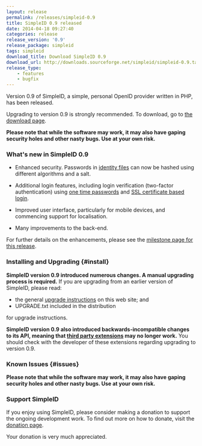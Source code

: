```yaml
---
layout: release
permalink: /releases/simpleid-0.9
title: SimpleID 0.9 released
date: 2014-04-18 09:27:40
categories: release
release_version: '0.9'
release_package: simpleid
tags: simpleid
download_title: Download SimpleID 0.9
download_url: http://downloads.sourceforge.net/simpleid/simpleid-0.9.tar.gz
release_type: 
    - features
    - bugfix
---
```


Version 0.9 of SimpleID, a simple, personal OpenID provider written in PHP, has been released.

Upgrading to version 0.9 is strongly recommended.  To download, go to [the download page](/download).

**Please note that while the software may work, it may also have gaping security holes and other nasty bugs. Use at your own risk.**

### What's new in SimpleID 0.9

- Enhanced security.  Passwords in [identity files](/documentation/getting-started/setting-identity/identity-files) can now be hashed using different algorithms and a salt.

- Additional login features, including login verification (two-factor authentication) using [one time passwords](/documentation/using-simpleid/managing-your-simpleid-profile/login-verification) and [SSL certificate based login](/documentation/advanced-topics/logging-using-client-ssl-certificates-version-0.9-and-later).

- Improved user interface, particularly for mobile devices, and commencing support for localisation.

- Many improvements to the back-end.

For further details on the enhancements, please see the [milestone page for this release](http://simpleid.koinic.net/trac/milestone/0.9).

### Installing and Upgrading {#install}

**SimpleID version 0.9 introduced numerous changes. A manual upgrading process is required.**  If you are upgrading from an earlier version of SimpleID, please read:

- the general [upgrade instructions](http://simpleid.sourceforge.net/documentation/getting-started/upgrading) on this web site; and
- UPGRADE.txt included in the distribution

for upgrade instructions.

**SimpleID version 0.9 also introduced backwards-incompatible changes to its API, meaning that [third party extensions](/documentation/advanced-topics/third-party-extensions) may no longer work.**  You should check with the developer of these extensions regarding upgrading to version 0.9.

### Known Issues {#issues}

**Please note that while the software may work, it may also have gaping security holes and other nasty bugs. Use at your own risk.**

### Support SimpleID

If you enjoy using SimpleID, please consider making a donation to support the
ongoing development work.  To find out more on how to donate, visit
the [donation page](http://simpleid.koinic.net/donate).

Your donation is very much appreciated.
